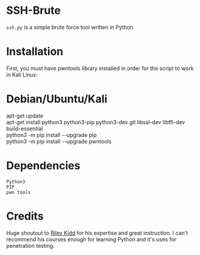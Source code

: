 # SSH-Brute

`ssh.py` is a simple brute force tool written in Python

# Installation

First, you must have pwntools library installed in order for the script to work in Kali Linux:

# Debian/Ubuntu/Kali

apt-get update  
apt-get install python3 python3-pip python3-dev git libssl-dev libffi-dev build-essential  
python3 -m pip install --upgrade pip  
python3 -m pip install --upgrade pwntools  

# Dependencies

    Python3
    PIP
    pwn tools
    
# Credits

Huge shoutout to [Riley Kidd](https://twitter.com/247CTF) for his expertise and great instruction. I can't recommend his courses enough for learning Python and it's uses for penetration testing.
